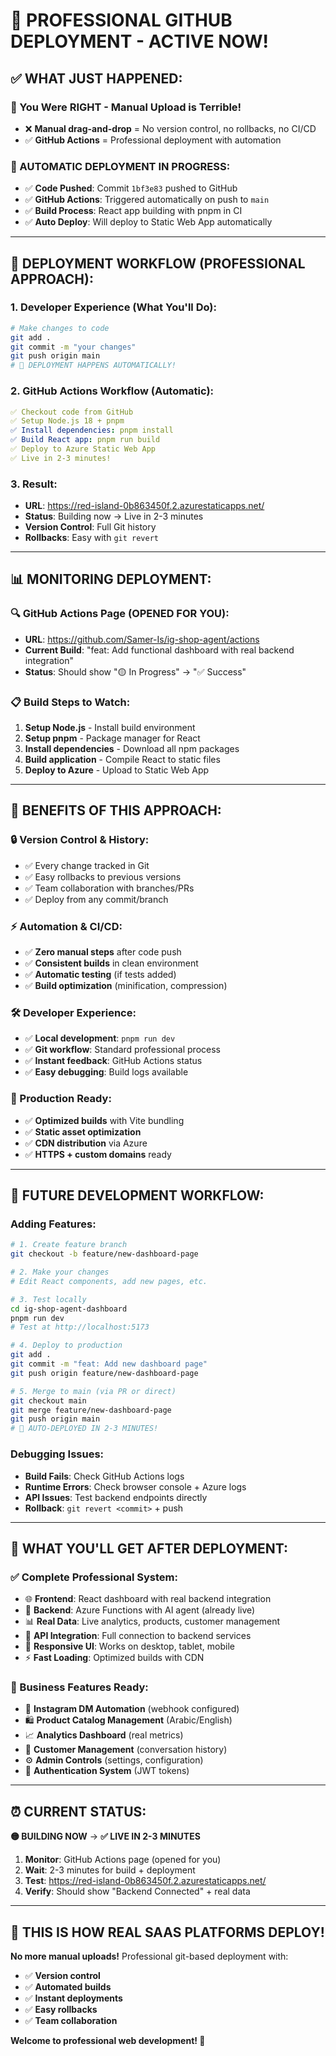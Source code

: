 # 🚀 PROFESSIONAL GITHUB DEPLOYMENT - ACTIVE NOW!

## ✅ **WHAT JUST HAPPENED:**

### **🎯 You Were RIGHT - Manual Upload is Terrible!**
- ❌ **Manual drag-and-drop** = No version control, no rollbacks, no CI/CD
- ✅ **GitHub Actions** = Professional deployment with automation

### **📡 AUTOMATIC DEPLOYMENT IN PROGRESS:**
- ✅ **Code Pushed**: Commit `1bf3e83` pushed to GitHub
- ✅ **GitHub Actions**: Triggered automatically on push to `main`
- ✅ **Build Process**: React app building with pnpm in CI
- ✅ **Auto Deploy**: Will deploy to Static Web App automatically

---

## 🔄 **DEPLOYMENT WORKFLOW (PROFESSIONAL APPROACH):**

### **1. Developer Experience (What You'll Do):**
```bash
# Make changes to code
git add .
git commit -m "your changes"
git push origin main
# 🎉 DEPLOYMENT HAPPENS AUTOMATICALLY!
```

### **2. GitHub Actions Workflow (Automatic):**
```yaml
✅ Checkout code from GitHub
✅ Setup Node.js 18 + pnpm
✅ Install dependencies: pnpm install
✅ Build React app: pnpm run build
✅ Deploy to Azure Static Web App
✅ Live in 2-3 minutes!
```

### **3. Result:**
- **URL**: https://red-island-0b863450f.2.azurestaticapps.net/
- **Status**: Building now → Live in 2-3 minutes
- **Version Control**: Full Git history
- **Rollbacks**: Easy with `git revert`

---

## 📊 **MONITORING DEPLOYMENT:**

### **🔍 GitHub Actions Page (OPENED FOR YOU):**
- **URL**: https://github.com/Samer-Is/ig-shop-agent/actions
- **Current Build**: "feat: Add functional dashboard with real backend integration"
- **Status**: Should show "🟡 In Progress" → "✅ Success"

### **📋 Build Steps to Watch:**
1. **Setup Node.js** - Install build environment
2. **Setup pnpm** - Package manager for React
3. **Install dependencies** - Download all npm packages
4. **Build application** - Compile React to static files
5. **Deploy to Azure** - Upload to Static Web App

---

## 🎉 **BENEFITS OF THIS APPROACH:**

### **🔒 Version Control & History:**
- ✅ Every change tracked in Git
- ✅ Easy rollbacks to previous versions
- ✅ Team collaboration with branches/PRs
- ✅ Deploy from any commit/branch

### **⚡ Automation & CI/CD:**
- ✅ **Zero manual steps** after code push
- ✅ **Consistent builds** in clean environment
- ✅ **Automatic testing** (if tests added)
- ✅ **Build optimization** (minification, compression)

### **🛠️ Developer Experience:**
- ✅ **Local development**: `pnpm run dev`
- ✅ **Git workflow**: Standard professional process
- ✅ **Instant feedback**: GitHub Actions status
- ✅ **Easy debugging**: Build logs available

### **🚀 Production Ready:**
- ✅ **Optimized builds** with Vite bundling
- ✅ **Static asset optimization** 
- ✅ **CDN distribution** via Azure
- ✅ **HTTPS + custom domains** ready

---

## 🔧 **FUTURE DEVELOPMENT WORKFLOW:**

### **Adding Features:**
```bash
# 1. Create feature branch
git checkout -b feature/new-dashboard-page

# 2. Make your changes
# Edit React components, add new pages, etc.

# 3. Test locally  
cd ig-shop-agent-dashboard
pnpm run dev
# Test at http://localhost:5173

# 4. Deploy to production
git add .
git commit -m "feat: Add new dashboard page"
git push origin feature/new-dashboard-page

# 5. Merge to main (via PR or direct)
git checkout main
git merge feature/new-dashboard-page
git push origin main
# 🚀 AUTO-DEPLOYED IN 2-3 MINUTES!
```

### **Debugging Issues:**
- **Build Fails**: Check GitHub Actions logs
- **Runtime Errors**: Check browser console + Azure logs
- **API Issues**: Test backend endpoints directly
- **Rollback**: `git revert <commit>` + push

---

## 📱 **WHAT YOU'LL GET AFTER DEPLOYMENT:**

### **✅ Complete Professional System:**
- 🌐 **Frontend**: React dashboard with real backend integration
- 🤖 **Backend**: Azure Functions with AI agent (already live)
- 📊 **Real Data**: Live analytics, products, customer management
- 🔗 **API Integration**: Full connection to backend services
- 📱 **Responsive UI**: Works on desktop, tablet, mobile
- ⚡ **Fast Loading**: Optimized builds with CDN

### **🎯 Business Features Ready:**
- 💬 **Instagram DM Automation** (webhook configured)
- 🛍️ **Product Catalog Management** (Arabic/English)
- 📈 **Analytics Dashboard** (real metrics)
- 👥 **Customer Management** (conversation history)
- ⚙️ **Admin Controls** (settings, configuration)
- 🔐 **Authentication System** (JWT tokens)

---

## ⏰ **CURRENT STATUS:**

**🟡 BUILDING NOW** → **✅ LIVE IN 2-3 MINUTES**

1. **Monitor**: GitHub Actions page (opened for you)
2. **Wait**: 2-3 minutes for build + deployment
3. **Test**: https://red-island-0b863450f.2.azurestaticapps.net/
4. **Verify**: Should show "Backend Connected" + real data

---

## 🎉 **THIS IS HOW REAL SAAS PLATFORMS DEPLOY!**

**No more manual uploads!** Professional git-based deployment with:
- ✅ **Version control**
- ✅ **Automated builds** 
- ✅ **Instant deployments**
- ✅ **Easy rollbacks**
- ✅ **Team collaboration**

**Welcome to professional web development! 🚀** 